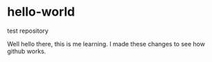 # hello-world
test repository 


Well hello there, this is me learning. I made these changes to see how github works. 
